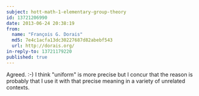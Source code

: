 ```yaml
---
subject: hott-math-1-elementary-group-theory
id: 13721206990
date: 2013-06-24 20:38:19
from:
  name: "François G. Dorais"
  md5: 7e4c1acfa13dc30227687d82abebf543
  url: http://dorais.org/
in-reply-to: 13721179220
published: true
---
```

Agreed. :-) I think "uniform" is more precise but I concur that the reason is probably that I use it with that precise meaning in a variety of unrelated contexts.
